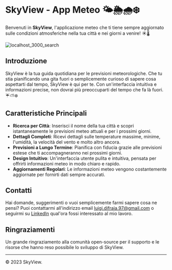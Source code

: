 # SkyView - App Meteo 🌤️🌦️🌧️❄️

Benvenuti in **SkyView**, l'applicazione meteo che ti tiene sempre aggiornato sulle condizioni atmosferiche nella tua città e nei giorni a venire! ☀️🌡️

![localhost_3000_search](https://github.com/Luigi160397/SkyView/assets/123403688/758ef585-4719-4c30-a682-a25780b3f5da)


## Introduzione

SkyView è la tua guida quotidiana per le previsioni meteorologiche. Che tu stia pianificando una gita fuori o semplicemente curioso di sapere cosa aspettarti dal tempo, SkyView è qui per te. Con un'interfaccia intuitiva e informazioni precise, non dovrai più preoccuparti del tempo che fa là fuori. ☔⛅❄️

## Caratteristiche Principali

- **Ricerca per Città**: Inserisci il nome della tua città e scopri istantaneamente le previsioni meteo attuali e per i prossimi giorni.
- **Dettagli Completi**: Ricevi dettagli sulle temperature massime, minime, l'umidità, la velocità del vento e molto altro ancora.
- **Previsioni a Lungo Termine**: Pianifica con fiducia grazie alle previsioni estese che ti accompagneranno nei prossimi giorni.
- **Design Intuitivo**: Un'interfaccia utente pulita e intuitiva, pensata per offrirti informazioni meteo in modo chiaro e rapido.
- **Aggiornamenti Regolari**: Le informazioni meteo vengono costantemente aggiornate per fornirti dati sempre accurati.

## Contatti

Hai domande, suggerimenti o vuoi semplicemente farmi sapere cosa ne pensi? Puoi contattarmi all'indirizzo email luigi.difraia.97@gmail.com o seguirmi su [LinkedIn](https://www.linkedin.com/in/luigi-di-fraia-full-stack-developer/) qual'ora fossi interessato al mio lavoro.

## Ringraziamenti

Un grande ringraziamento alla comunità open-source per il supporto e le risorse che hanno reso possibile lo sviluppo di SkyView.

---

© 2023 SkyView.
